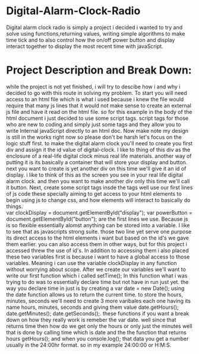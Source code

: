 # Digital-Alarm-Clock-Radio

Digital alarm clock radio is simply a project i decided i wanted to try and solve using functions,returning values, writing simple algorithms to make time tick and to also control how the on/off power button and display interact together to display the most recent time with javaScript. 

# Project Description and Break Down:
while the project is not yet finished, i will try to descibe how i and why i decided to go with this route in solving my problem. To start you will need access to an html file which is what i used because i knew the file would require that many js lines that it would not make sense to create an external js file and have it read on the html file. so for this example in the body of the html document i just decided to use some script tags. script tags for those who are new to coding and simply just some tags and they allow you to write Internal javaScript directly to an html doc. Now make note my design is still in the works right now so please don't be harsh let's focus on the logic stuff first. to make the digital alarm clock you'll need to create you first div and assign it the id value of digital-clock. I like to thing of this div as the enclosure of a real-life digital clock minus real life materials. another way of putting it is its basically a container that will store your display and button. next you want to create is yet another div on this time we'll give it an id of display. i like to think of this as the screen you see in your real life digital alarm clock. and then you want to make another div only this time we'll call it button. Next, create some script tags insde the tags well use our first lines of js code these specially aiming to get access to your html elements to begin using js to change css, and how elements will interact to basically do things.  
var clockDisplay = document.getElementById("display");
var powerButton = document.getElementById("button");
are the first lines we use. Because js is so flexible essentially alomst anything can be stored into a variable. I like to see that as javascripts strong suite. those two line yet serve one purpose its direct access to the html elements i want but based on the id's we gave them earlier. you can also access them in other ways, but for this project i accessed threw the use of id's. In addition to accessing them i also placed these two variables first is because i want to have a global access to those variables. Meaning i can use the variable clockDisplay in any function without worrying about scope. After we create our variables we'll want to write our first function which i called setTime(); In this function what i was trying to do was to essentially declare time but not have in run just yet. the way you declare time in just is by creating a var date = new Date(); using the date function allows us to return the current time. to store the hours, minutes, seconds we'll need to create 3 more varibales each one having its name hours, minutes, seconds and giving them value date.getHours(); date.getMinutes(); date.getSeconds();. these functions if you want a break down on how they really work is remeber the var date. well since that returns time then how do we get only the hours or only just the minutes well that is done by calling time which is date and the the function that returns hours getHours(); and when you console.log(); that data you get a number usually in the 24:00hr format. so in my example 24:00:00 or H:M:S.
